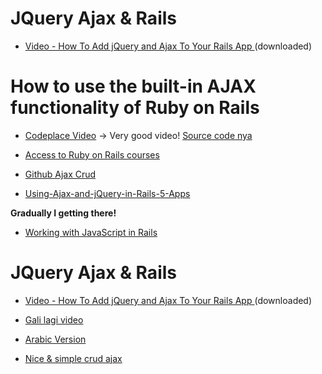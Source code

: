 # JQuery Ajax & Rails

* [Video - How To Add jQuery and Ajax To Your Rails App ](https://www.youtube.com/watch?v=K-sns5tNdTY) (downloaded) 

# How to use the built-in AJAX functionality of Ruby on Rails

* [Codeplace Video](https://www.youtube.com/watch?v=2Il7PPhen3o) -> Very good video!
[Source code nya](https://github.com/stukio/ajax_crud)

* [Access to Ruby on Rails courses](https://www.codeplace.com/library)

* [Github Ajax Crud](https://github.com/stukio/ajax_crud)  

* [Using-Ajax-and-jQuery-in-Rails-5-Apps](https://rubyplus.com/articles/4211-Using-Ajax-and-jQuery-in-Rails-5-Apps)

**Gradually I getting there!**

* [Working with JavaScript in Rails](http://guides.rubyonrails.org/working_with_javascript_in_rails.html)

# JQuery Ajax & Rails

* [Video - How To Add jQuery and Ajax To Your Rails App ](https://www.youtube.com/watch?v=K-sns5tNdTY) (downloaded) 

* [Gali lagi video](https://www.youtube.com/watch?v=BeCmxH2cm48&index=3&list=PLm8ctt9NhMNV5X3s8n3x3uNyqh7bk9L8s) 

* [Arabic Version](https://www.youtube.com/watch?v=_eXKV5qk3Ic&index=7&list=PLh-GhYwaDgIHcxyNV-WZmDCoqubG2PJ2Y)

* [Nice & simple crud ajax](https://richonrails.com/articles/basic-ajax-in-ruby-on-rails)
